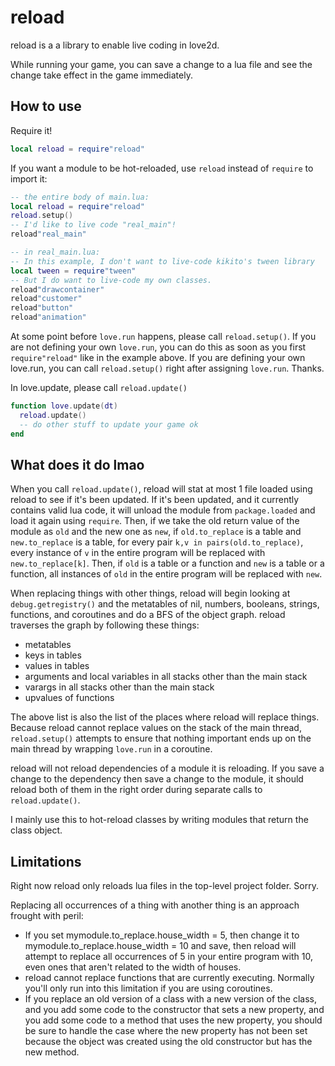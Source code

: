 reload
========================
reload is a a library to enable live coding in love2d.

While running your game, you can save a change to a lua file and see the change take effect in the game immediately.

How to use
-------------------------------

Require it!
```lua
local reload = require"reload"
```

If you want a module to be hot-reloaded, use `reload` instead of `require` to import it:
```lua
-- the entire body of main.lua:
local reload = require"reload"
reload.setup()
-- I'd like to live code "real_main"!
reload"real_main"

-- in real_main.lua:
-- In this example, I don't want to live-code kikito's tween library
local tween = require"tween"
-- But I do want to live-code my own classes.
reload"drawcontainer"
reload"customer"
reload"button"
reload"animation"
```

At some point before `love.run` happens, please call `reload.setup()`.
If you are not defining your own `love.run`, you can do this as soon as you first `require"reload"`
like in the example above.
If you are defining your own love.run, you can call `reload.setup()` right after assigning `love.run`. Thanks.

In love.update, please call `reload.update()`
```lua
function love.update(dt)
  reload.update()
  -- do other stuff to update your game ok
end
```

What does it do lmao
----------------------

When you call `reload.update()`, reload will stat at most 1 file loaded using reload
to see if it's been updated.
If it's been updated, and it currently contains valid lua code,
it will unload the module from `package.loaded` and load it again using `require`.
Then, if we take the old return value of the module as `old` and the new one as `new`,
if `old.to_replace` is a table and `new.to_replace` is a table, for every pair `k,v in pairs(old.to_replace)`,
every instance of `v` in the entire program will be replaced with `new.to_replace[k]`.
Then, if `old` is a table or a function and `new` is a table or a function, all instances
of `old` in the entire program will be replaced with `new`.

When replacing things with other things, reload will begin looking at `debug.getregistry()` and
the metatables of nil, numbers, booleans, strings, functions, and coroutines
and do a BFS of the object graph. reload traverses the graph by following these things:
- metatables
- keys in tables
- values in tables
- arguments and local variables in all stacks other than the main stack
- varargs in all stacks other than the main stack
- upvalues of functions

The above list is also the list of the places where reload will replace things.
Because reload cannot replace values on the stack of the main thread, `reload.setup()` attempts to ensure
that nothing important ends up on the main thread by wrapping `love.run` in a coroutine.

reload will not reload dependencies of a module it is reloading.
If you save a change to the dependency then save a change to the module,
it should reload both of them in the right order during separate calls to `reload.update()`.

I mainly use this to hot-reload classes by writing modules that return the class object.

Limitations
----------------------
Right now reload only reloads lua files in the top-level project folder. Sorry.

Replacing all occurrences of a thing with another thing is an approach frought with peril:

- If you set mymodule.to_replace.house_width = 5, then change it to mymodule.to_replace.house_width = 10 and save,
  then reload will attempt to replace all occurrences of 5 in your entire program with 10, even ones that aren't related
  to the width of houses.
- reload cannot replace functions that are currently executing. Normally you'll only run into this limitation if you are using coroutines.
- If you replace an old version of a class with a new version of the class,
  and you add some code to the constructor that sets a new property,
  and you add some code to a method that uses the new property, you should be sure to handle the case
  where the new property has not been set because the object was
  created using the old constructor but has the new method.
